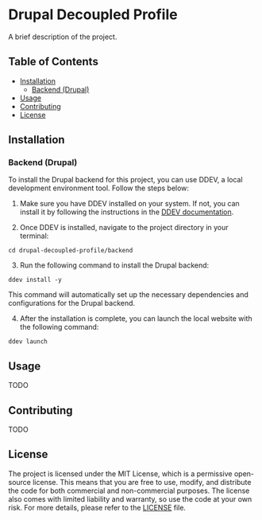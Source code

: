 # Drupal Decoupled Profile

A brief description of the project.

## Table of Contents

- [Installation](#installation)
  - [Backend (Drupal)](#backend-drupal)
- [Usage](#usage)
- [Contributing](#contributing)
- [License](#license)

## Installation

### Backend (Drupal)

To install the Drupal backend for this project, you can use DDEV, a local development environment tool. Follow the steps below:

1. Make sure you have DDEV installed on your system. If not, you can install it by following the instructions in the [DDEV documentation](https://ddev.readthedocs.io/en/stable/#installation).

2. Once DDEV is installed, navigate to the project directory in your terminal:

```
cd drupal-decoupled-profile/backend
```

3. Run the following command to install the Drupal backend:

```
ddev install -y
```

This command will automatically set up the necessary dependencies and configurations for the Drupal backend.

4. After the installation is complete, you can launch the local website with the following command:

```
ddev launch
```

## Usage

TODO

## Contributing

TODO

## License

The project is licensed under the MIT License, which is a permissive open-source license. This means that you are free to use, modify, and distribute the code for both commercial and non-commercial purposes. The license also comes with limited liability and warranty, so use the code at your own risk. For more details, please refer to the [LICENSE](./LICENSE) file.
